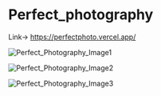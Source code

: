 # Perfect_photography

Link-> https://perfectphoto.vercel.app/



![Perfect_Photography_Image1](https://github.com/Satyam6767/Perfect_photography/assets/97801013/3216abda-9e7c-43da-a367-dcc94f938f4d)

![Perfect_Photography_Image2](https://github.com/Satyam6767/Perfect_photography/assets/97801013/443e8bc9-e842-4a76-8904-7a9cb16737d0)

![Perfect_Photography_Image3](https://github.com/Satyam6767/Perfect_photography/assets/97801013/0d1628fe-3f1b-40c6-a030-2d2a963088fb)
